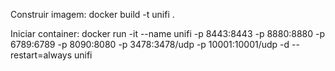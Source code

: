 
Construir imagem:
docker build -t unifi .


Iniciar container:
docker run -it --name unifi -p 8443:8443 -p 8880:8880 -p 6789:6789 -p 8090:8080 -p 3478:3478/udp -p 10001:10001/udp -d --restart=always unifi
